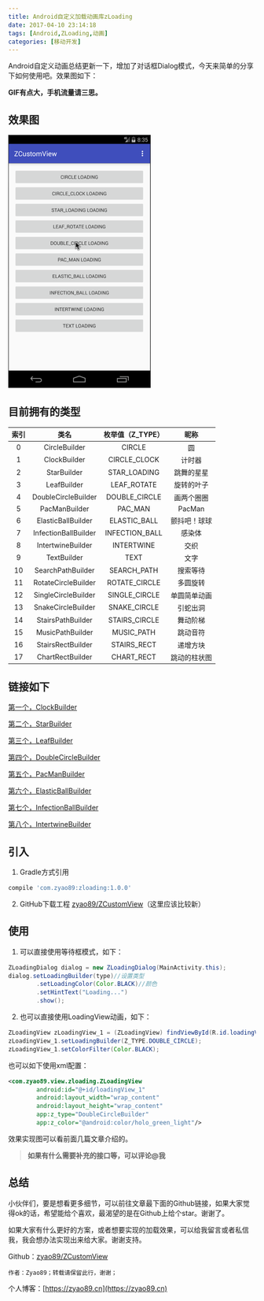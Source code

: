 ```yaml
---
title: Android自定义加载动画库zLoading
date: 2017-04-10 23:14:18
tags: [Android,ZLoading,动画]
categories: [移动开发]
---
```

Android自定义动画总结更新一下，增加了对话框Dialog模式，今天来简单的分享下如何使用吧。效果图如下：

**GIF有点大，手机流量请三思。**

<!-- more -->

## 效果图

![演示效果动画](./zLoadingDialog.gif)

## 目前拥有的类型

索引 | 类名 | 枚举值（Z_TYPE）| 昵称
:------:|:------:|:------:|:-------:
0|CircleBuilder | CIRCLE | 圆
1|ClockBuilder | CIRCLE_CLOCK | 计时器
2|StarBuilder | STAR_LOADING | 跳舞的星星
3|LeafBuilder | LEAF_ROTATE | 旋转的叶子
4|DoubleCircleBuilder | DOUBLE_CIRCLE | 画两个圈圈
5|PacManBuilder | PAC_MAN | PacMan
6|ElasticBallBuilder | ELASTIC_BALL | 颤抖吧！球球
7|InfectionBallBuilder | INFECTION_BALL | 感染体
8|IntertwineBuilder | INTERTWINE | 交织
9|TextBuilder | TEXT | 文字
10|SearchPathBuilder | SEARCH_PATH | 搜索等待
11|RotateCircleBuilder | ROTATE_CIRCLE | 多圆旋转
12|SingleCircleBuilder | SINGLE_CIRCLE | 单圆简单动画
13|SnakeCircleBuilder | SNAKE_CIRCLE | 引蛇出洞
14|StairsPathBuilder | STAIRS_CIRCLE | 舞动阶梯
15|MusicPathBuilder | MUSIC_PATH | 跳动音符
16|StairsRectBuilder | STAIRS_RECT | 递增方块
17|ChartRectBuilder | CHART_RECT | 跳动的柱状图

## 链接如下

[第一个，ClockBuilder](../Android自定义动画-ClockLoadingView/README.md)

[第二个，StarBuilder](../Android自定义动画-StarLoadingView/README.md)

[第三个，LeafBuilder](../旋转的叶子-LeafLoadingView/README.md)

[第四个，DoubleCircleBuilder](../Android自定义加载动画-DoubleCircleBuilder/README.md)

[第五个，PacManBuilder](../2017/03/26/Android自定义加载动画-PacMan/README.md)

[第六个，ElasticBallBuilder](../Android自定义加载动画-颤抖吧！球球/README.md)

[第七个，InfectionBallBuilder](../Android自定义加载动画-感染体/README.md)

[第八个，IntertwineBuilder](../Android自定义加载动画-交织/README.md)

## 引入

1. Gradle方式引用

```groovy
compile 'com.zyao89:zloading:1.0.0'
```

2. GitHub下载工程
[zyao89/ZCustomView](https://github.com/zyao89/ZCustomView)（这里应该比较新）

## 使用

1. 可以直接使用等待框模式，如下：

```java
ZLoadingDialog dialog = new ZLoadingDialog(MainActivity.this);
dialog.setLoadingBuilder(type)//设置类型
        .setLoadingColor(Color.BLACK)//颜色
        .setHintText("Loading...")
        .show();
```

2. 也可以直接使用LoadingView动画，如下：

```java
ZLoadingView zLoadingView_1 = (ZLoadingView) findViewById(R.id.loadingView_1);
zLoadingView_1.setLoadingBuilder(Z_TYPE.DOUBLE_CIRCLE);
zLoadingView_1.setColorFilter(Color.BLACK);
```

也可以如下使用xml配置：

```xml
<com.zyao89.view.zloading.ZLoadingView
        android:id="@+id/loadingView_1"
        android:layout_width="wrap_content"
        android:layout_height="wrap_content"
        app:z_type="DoubleCircleBuilder"
        app:z_color="@android:color/holo_green_light"/>
```

 效果实现图可以看前面几篇文章介绍的。

> **如果有什么需要补充的接口等，可以评论@我**

## 总结

小伙伴们，要是想看更多细节，可以前往文章最下面的Github链接，如果大家觉得ok的话，希望能给个喜欢，最渴望的是在Github上给个star。谢谢了。

如果大家有什么更好的方案，或者想要实现的加载效果，可以给我留言或者私信我，我会想办法实现出来给大家。谢谢支持。

Github：[zyao89/ZCustomView](https://github.com/zyao89/ZCustomView)

`作者：Zyao89；转载请保留此行，谢谢；`

个人博客：[https://zyao89.cn](https://zyao89.cn)
